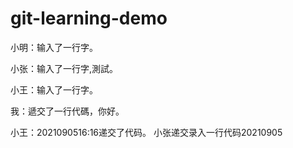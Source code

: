 # git-learning-demo




小明：输入了一行字。


小张：输入了一行字,測試。


小王：输入了一行字。


我：遞交了一行代碼，你好。

小王：2021090516:16递交了代码。
小张递交录入一行代码20210905
